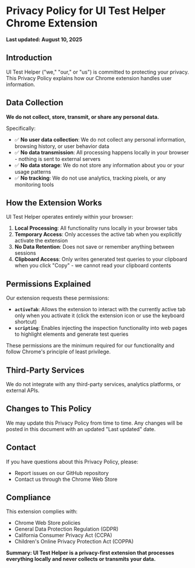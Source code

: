 # Privacy Policy for UI Test Helper Chrome Extension

**Last updated: August 10, 2025**

## Introduction

UI Test Helper ("we," "our," or "us") is committed to protecting your privacy. This Privacy Policy explains how our Chrome extension handles user information.

## Data Collection

**We do not collect, store, transmit, or share any personal data.**

Specifically:
- ✅ **No user data collection**: We do not collect any personal information, browsing history, or user behavior data
- ✅ **No data transmission**: All processing happens locally in your browser - nothing is sent to external servers
- ✅ **No data storage**: We do not store any information about you or your usage patterns
- ✅ **No tracking**: We do not use analytics, tracking pixels, or any monitoring tools

## How the Extension Works

UI Test Helper operates entirely within your browser:

1. **Local Processing**: All functionality runs locally in your browser tabs
2. **Temporary Access**: Only accesses the active tab when you explicitly activate the extension
3. **No Data Retention**: Does not save or remember anything between sessions
4. **Clipboard Access**: Only writes generated test queries to your clipboard when you click "Copy" - we cannot read your clipboard contents

## Permissions Explained

Our extension requests these permissions:

- **`activeTab`**: Allows the extension to interact with the currently active tab only when you activate it (click the extension icon or use the keyboard shortcut)
- **`scripting`**: Enables injecting the inspection functionality into web pages to highlight elements and generate test queries

These permissions are the minimum required for our functionality and follow Chrome's principle of least privilege.

## Third-Party Services

We do not integrate with any third-party services, analytics platforms, or external APIs.

## Changes to This Policy

We may update this Privacy Policy from time to time. Any changes will be posted in this document with an updated "Last updated" date.

## Contact

If you have questions about this Privacy Policy, please:
- Report issues on our GitHub repository
- Contact us through the Chrome Web Store

## Compliance

This extension complies with:
- Chrome Web Store policies
- General Data Protection Regulation (GDPR)
- California Consumer Privacy Act (CCPA)
- Children's Online Privacy Protection Act (COPPA)

**Summary: UI Test Helper is a privacy-first extension that processes everything locally and never collects or transmits your data.**